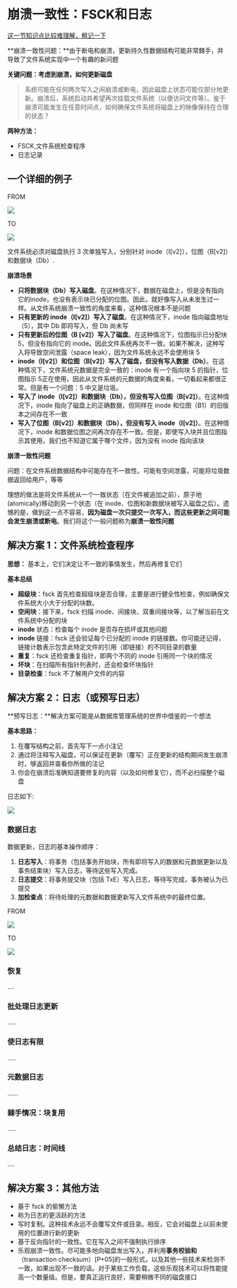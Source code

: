 # 崩溃一致性：FSCK和日志

<u>这一节知识点比较难理解，粗记一下</u>

**崩溃一致性问题：**由于断电和崩溃，更新持久性数据结构可能非常棘手，并导致了文件系统实现中一个有趣的新问题

**关键问题：考虑到崩溃，如何更新磁盘**

> 系统可能在任何两次写入之间崩溃或断电，因此磁盘上状态可能仅部分地更新。崩溃后，系统启动并希望再次挂载文件系统（以便访问文件等）。鉴于崩溃可能发生在任意时间点，如何确保文件系统将磁盘上的映像保持在合理的状态？



**两种方法：**

- FSCK,文件系统检查程序
- 日志记录





## 一个详细的例子

FROM

![](https://picture-house.oss-cn-beijing.aliyuncs.com/notes/2022-04-18_19-47-52.png)

TO

![](https://picture-house.oss-cn-beijing.aliyuncs.com/notes/2022-04-18_19-48-33.png)

文件系统必须对磁盘执行 3 次单独写入，分别针对 inode（I[v2]），位图（B[v2]）和数据块（Db）.

**崩溃场景**

- **只将数据块（Db）写入磁盘**。在这种情况下，数据在磁盘上，但是没有指向它的inode，也没有表示块已分配的位图。因此，就好像写入从未发生过一样。从文件系统崩溃一致性的角度来看，这种情况根本不是问题
- **只有更新的 inode（I[v2]）写入了磁盘**。在这种情况下，inode 指向磁盘地址（5），其中 Db 即将写入，但 Db 尚未写
- **只有更新后的位图（B [v2]）写入了磁盘**。在这种情况下，位图指示已分配块 5，但没有指向它的 inode。因此文件系统再次不一致。如果不解决，这种写入将导致空间泄露（space leak），因为文件系统永远不会使用块 5
- **inode（I[v2]）和位图（B[v2]）写入了磁盘，但没有写入数据（Db）**。在这种情况下，文件系统元数据是完全一致的：inode 有一个指向块 5 的指针，位图指示 5正在使用，因此从文件系统的元数据的角度来看，一切看起来都很正常。但是有一个问题：5 中又是垃圾。
- **写入了 inode（I[v2]）和数据块（Db），但没有写入位图（B[v2]）**。在这种情况下，inode 指向了磁盘上的正确数据，但同样在 inode 和位图（B1）的旧版本之间存在不一致
- **写入了位图（B[v2]）和数据块（Db），但没有写入 inode（I[v2]）**。在这种情况下，inode 和数据位图之间再次存在不一致。但是，即使写入块并且位图指示其使用，我们也不知道它属于哪个文件，因为没有 inode 指向该块

**崩溃一致性问题**

问题：在文件系统数据结构中可能存在不一致性。可能有空间泄露，可能将垃圾数据返回给用户，等等

理想的做法是将文件系统从一个一致状态（在文件被追加之前），原子地(atomically)移动到另一个状态（在 inode、位图和新数据块被写入磁盘之后）。遗憾的是，做到这一点不容易，**因为磁盘一次只提交一次写入，而这些更新之间可能会发生崩溃或断电**。我们将这个一般问题称为**崩溃一致性问题**



## 解决方案 1：文件系统检查程序 

**思想：** 基本上，它们决定让不一致的事情发生，然后再修复它们

**基本总结**

- **超级块**：fsck 首先检查超级块是否合理，主要是进行健全性检查，例如确保文件系统大小大于分配的块数。
- **空闲块**：接下来，fsck 扫描 inode、间接块、双重间接块等，以了解当前在文件系统中分配的块
- **inode** 状态：检查每个 inode 是否存在损坏或其他问题
- **inode** 链接：fsck 还会验证每个已分配的 inode 的链接数。你可能还记得，链接计数表示包含此特定文件的引用（即链接）的不同目录的数量
- **重复**：fsck 还检查重复指针，即两个不同的 inode 引用同一个块的情况
- **坏块**：在扫描所有指针列表时，还会检查坏块指针
- **目录检查**：fsck 不了解用户文件的内容



## 解决方案 2：日志（或预写日志）

**预写日志：**解决方案可能是从数据库管理系统的世界中借鉴的一个想法

**基本思路：**

1. 在覆写结构之前，首先写下一点小注记
2. 通过将注释写入磁盘，可以保证在更新（覆写）正在更新的结构期间发生崩溃时，够返回并查看你所做的注记
3. 你会在崩溃后准确知道要修复的内容（以及如何修复它），而不必扫描整个磁盘

日志如下:

![](https://picture-house.oss-cn-beijing.aliyuncs.com/notes/2022-04-19_10-36-06.png)



### 数据日志

数据更新，日志的基本操作顺序：

1. **日志写入**：将事务（包括事务开始块，所有即将写入的数据和元数据更新以及事务结束块）写入日志，等待这些写入完成。
2. **日志提交**：将事务提交块（包括 TxE）写入日志，等待写完成，事务被认为已提交
3. **加检查点**：将待处理的元数据和数据更新写入文件系统中的最终位置。

FROM

![](https://picture-house.oss-cn-beijing.aliyuncs.com/notes/2022-04-19_10-38-49.png)

TO

![](https://picture-house.oss-cn-beijing.aliyuncs.com/notes/2022-04-19_10-39-36.png)

### 恢复

....



### 批处理日志更新

.....



### 使日志有限

.....



### 元数据日志

......



### 棘手情况：块复用

.....



### 总结日志：时间线

....



## 解决方案 3：其他方法 

- 基于 fsck 的偷懒方法
- 称为日志的更活跃的方法
- 写时复制。这种技术永远不会覆写文件或目录。相反，它会对磁盘上以前未使用的位置进行新的更新
- 基于反向指针的一致性。它在写入之间不强制执行排序
- 乐观崩溃一致性。尽可能多地向磁盘发出写入，并利用**事务校验和**（transaction checksum）[P+05]的一般形式，以及其他一些技术来检测不一致，如果出现不一致的话。对于某些工作负载，这些乐观技术可以将性能提高一个数量级。但是，要真正运行良好，需要稍微不同的磁盘接口

